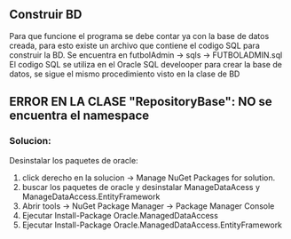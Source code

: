 ## Construir BD
Para que funcione el programa se debe contar ya con la base de datos creada, para esto existe un archivo que contiene el codigo SQL para construir la BD. Se encuentra en futbolAdmin -> sqls -> FUTBOLADMIN.sql
El codigo SQL se utiliza en el Oracle SQL develooper para crear la base de datos, se sigue el mismo procedimiento visto en la clase de BD

## ERROR EN LA CLASE "RepositoryBase": NO se encuentra el namespace
### Solucion:
Desinstalar los paquetes de oracle:
1. click derecho en la solucion -> Manage NuGet Packages for solution.
2. buscar los paquetes de oracle y desinstalar ManageDataAcess y ManageDataAccess.EntityFramework
3. Abrir tools -> NuGet Package Manager -> Package Manager Console
4. Ejecutar Install-Package Oracle.ManagedDataAccess
5. Ejecutar Install-Package Oracle.ManagedDataAccess.EntityFramework
